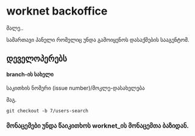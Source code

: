 # worknet backoffice
მალე..

სამართავი პანელი რომელიც უნდა გამოიყენოს დასაქმების სააგენტომ.

## დეველოპერებს
#### branch-ის სახელი
საკითხის ნომერი (issue number)/მოკლე-დასახელება

მაგ.
```
git checkout -b 7/users-search
```

### მონაცემები უნდა წაიკითხოს worknet_ის მონაცემთა ბაზიდან.
